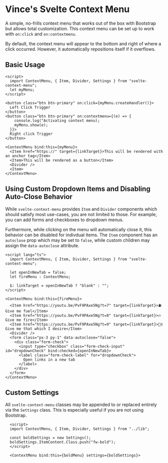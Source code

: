 # Vince's Svelte Context Menu

A simple, no-frills context menu that works out of the box with Bootstrap but allows total customization. This context menu can be set up to work with `on:click` and `on:contextmenu`.

By default, the context menu will appear to the bottom and right of where a click occurred. However, it automatically repositions itself if it overflows.

## Basic Usage
```svelte
<script>
  import ContextMenu, { Item, Divider, Settings } from "svelte-context-menu";
  let myMenu;
</script>

<button class="btn btn-primary" on:click={myMenu.createHandler()}>
  Left Click Trigger
</button>
<button class="btn btn-primary" on:contextmenu={(e) => {
    console.log("Activating context menu);
    myMenu.show(e);
  }}>
  Right click Trigger
</button>

<ContextMenu bind:this={myMenu}>
  <Item href="https://" target={linkTarget}>This will be rendered with an anchor tag</Item>
  <Item>This will be rendered as a button</Item>
  <Divider />
  <Item>
</ContextMenu>
```

## Using Custom Dropdown Items and Disabling Auto-Close Behavior
While `svelte-context-menu` provides `Item` and `Divider` components which should satisfy most use-cases, you are not limited to those.
For example, you can add forms and checkboxes to dropdown menus.

Furthermore, while clicking on the menu will automatically close it, this behavior can be disabled for indivdual items. The `Item` component has an `autoclose` prop which may be set to `false`, while custom children may assign the `data-autoclose` attribute.

```svelte
<script lang="ts">
  import ContextMenu, { Item, Divider, Settings } from "svelte-context-menu";

  let openInNewTab = false;
  let fireMenu : ContextMenu;
  
  $: linkTarget = openInNewTab ? "blank" : "";
</script>

<ContextMenu bind:this={fireMenu}>
  <Item href="https://youtu.be/PvF9PAxe5Ng?t=7" target={linkTarget}>⛽ Give me fuel</Item>
  <Item href="https://youtu.be/PvF9PAxe5Ng?t=8" target={linkTarget}>🔥 Give me fire</Item>
  <Item href="https://youtu.be/PvF9PAxe5Ng?t=9" target={linkTarget}>🧞‍♀️ Give me that which I desire</Item>
  <Divider />
  <form class="px-3 py-1" data-autoclose="false">
    <div class="form-check">
      <input type="checkbox" class="form-check-input" id="dropdownCheck" bind:checked={openInNewTab}>
      <label class="form-check-label" for="dropdownCheck">
        Open links in a new tab
      </label>
    </div>
  </form>
</ContextMenu>
```
## Custom Settings
All `svelte-context-menu` classes may be appended to or replaced entirely via the `Settings` class. This is especially useful if you are not using Bootstrap.

```svelte
  <script>
  import ContextMenu, { Item, Divider, Settings } from "../lib";

  const boldSettings = new Settings();
  boldSettings.ItemContent.Class.push("fw-bold");
  </script>

  <ContextMenu bind:this={boldMenu} settings={boldSettings}>
```
